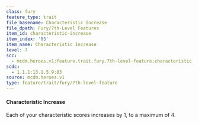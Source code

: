 ```yaml
---
class: fury
feature_type: trait
file_basename: Characteristic Increase
file_dpath: Fury/7th-Level Features
item_id: characteristic-increase
item_index: '03'
item_name: Characteristic Increase
level: 7
scc:
  - mcdm.heroes.v1:feature.trait.fury.7th-level-feature:characteristic-increase
scdc:
  - 1.1.1:13.1.5.9:03
source: mcdm.heroes.v1
type: feature/trait/fury/7th-level-feature
---
```


#### Characteristic Increase

Each of your characteristic scores increases by 1, to a maximum of 4.
